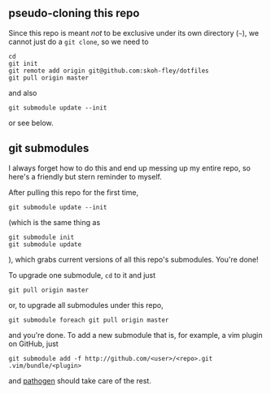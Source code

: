 
pseudo-cloning this repo
------------------------
Since this repo is meant *not* to be exclusive under its own directory (`~`),
we cannot just do a `git clone`, so we need to

	cd
	git init
	git remote add origin git@github.com:skoh-fley/dotfiles
	git pull origin master

and also

	git submodule update --init
	
or see below.

git submodules
--------------
I always forget how to do this and end up messing up my entire repo, so here's
a friendly but stern reminder to myself.

After pulling this repo for the first time,

	git submodule update --init

(which is the same thing as

	git submodule init
	git submodule update

), which grabs current versions of all this repo's submodules. You're done!

To upgrade one submodule, `cd` to it and just

	git pull origin master

or, to upgrade all submodules under this repo,

	git submodule foreach git pull origin master

and you're done. To add a new submodule that is, for example, a vim plugin on
GitHub, just

	git submodule add -f http://github.com/<user>/<repo>.git .vim/bundle/<plugin>

and [pathogen][1] should take care of the rest.

[1]: http://github.com/tpope/vim-pathogen/ "tpope/vim-pathogen"
